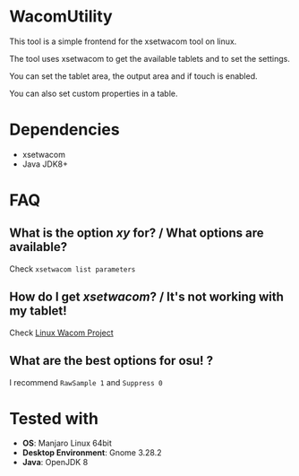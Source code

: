# WacomUtility
This tool is a simple frontend for the xsetwacom tool on linux.

The tool uses xsetwacom to get the available tablets and to set the settings.

You can set the tablet area, the output area and if touch is enabled.

You can also set custom properties in a table.

# Dependencies
* xsetwacom
* Java JDK8+

# FAQ
## What is the option *xy* for? / What options are available?
Check ``xsetwacom list parameters``

## How do I get *xsetwacom*? / It's not working with my tablet!
Check [Linux Wacom Project](https://linuxwacom.github.io/)

## What are the best options for osu! ?
I recommend ``RawSample 1`` and ``Suppress 0`` 

# Tested with
* __OS__: Manjaro Linux 64bit
* __Desktop Environment__: Gnome 3.28.2
* __Java__: OpenJDK 8
